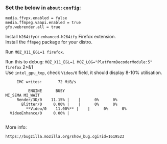 ### Set the below in `about:config`:

```
media.ffvpx.enabled = false
media.ffmpeg.vaapi.enabled = true
gfx.webrender.all = true
```

Install `h264ify`or `enhanced-h264ify` Firefox extension.  
Install the `ffmpeg` package for your distro.  

Run `MOZ_X11_EGL=1 firefox`.  

Run this to debug: `MOZ_X11_EGL=1 MOZ_LOG="PlatformDecoderModule:5" firefox` 2>&1  
Use `intel_gpu_top`, check `Video/0` field, it should display 8-10% utilisation.  
<pre><code>     IMC writes:       72 MiB/s

          ENGINE      BUSY                                                                                                                                                   MI_SEMA MI_WAIT
     Render/3D/0    11.15% |    |      0%      0%
       Blitter/0     0.00% |    |      0%      0%
         **Video/0    11.00%** |    |      0%      0%
  VideoEnhance/0     0.00% |      
  </pre></code>

More info:
```
https://bugzilla.mozilla.org/show_bug.cgi?id=1619523
```

